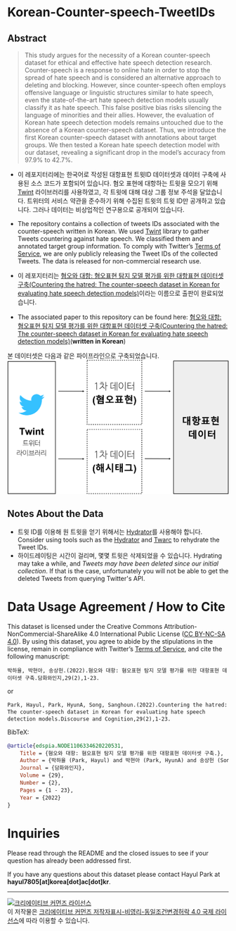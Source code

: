 # Korean-Counter-speech-TweetIDs

## Abstract
> This study argues for the necessity of a Korean counter-speech dataset for ethical and effective hate speech detection research. Counter-speech is a response to online hate in order to stop the spread of hate speech and is considered an alternative approach to deleting and blocking. However, since counter-speech often employs offensive language or linguistic structures similar to hate speech, even the state-of-the-art hate speech detection models usually classify it as hate speech. This false positive bias risks silencing the language of minorities and their allies. However, the evaluation of Korean hate speech detection models remains untouched due to the absence of a Korean counter-speech dataset. Thus, we introduce the first Korean counter-speech dataset with annotations about target groups. We then tested a Korean hate speech detection model with our dataset, revealing a significant drop in the model’s accuracy from 97.9% to 42.7%.

- 이 레포지터리에는 한국어로 작성된 대항표현 트윗ID 데이터셋과 데이터 구축에 사용된 소스 코드가 포함되어 있습니다. 혐오 표현에 대항하는 트윗을 모으기 위해 [Twint](https://github.com/twintproject/twint) 라이브러리를 사용하였고, 각 트윗에 대해 대상 그룹 정보 주석을 달았습니다. 트위터의 서비스 약관을 준수하기 위해 수집된 트윗의 트윗 ID만 공개하고 있습니다. 그러나 데이터는 비상업적인 연구용으로 공개되어 있습니다. 
- The repository contains a collection of tweets IDs associated with the counter-speech written in Korean. We used [Twint](https://github.com/twintproject/twint) library to gather Tweets countering against hate speech. We classified them and annotated target group information. To comply with Twitter’s [Terms of Service](https://developer.twitter.com/en/developer-terms/agreement-and-policy), we are only publicly releasing the Tweet IDs of the collected Tweets. The data is released for non-commercial research use. 

- 이 레포지터리는 [혐오와 대항: 혐오표현 탐지 모델 평가를 위한 대항표현 데이터셋 구축(Countering the hatred: The counter-speech dataset in Korean for evaluating hate speech detection models)](https://www.dbpia.co.kr/Journal/articleDetail?nodeId=NODE11063346)이라는 이름으로 출판이 완료되었습니다.
- The associated paper to this repository can be found here: [혐오와 대항: 혐오표현 탐지 모델 평가를 위한 대항표현 데이터셋 구축(Countering the hatred: The counter-speech dataset in Korean for evaluating hate speech detection models)](https://www.dbpia.co.kr/Journal/articleDetail?nodeId=NODE11063346)(**written in Korean**)

본 데이터셋은 다음과 같은 파이프라인으로 구축되었습니다.
![Pipeline](./pipeline.png)

## Notes About the Data

* 트윗 ID를 이용해 원 트윗을 얻기 위해서는 [Hydrator](https://github.com/DocNow/hydrator)를 사용해야 합니다. Consider using tools such as the [Hydrator](https://github.com/DocNow/hydrator) and [Twarc](https://github.com/DocNow/twarc) to rehydrate the Tweet IDs.
* 하이드레이팅은 시간이 걸리며, 몇몇 트윗은 삭제되었을 수 있습니다. Hydrating may take a while, and *Tweets may have been deleted since our initial collection*. If that is the case, unfortunately you will not be able to get the deleted Tweets from querying Twitter's API. 

# Data Usage Agreement / How to Cite
This dataset is licensed under the Creative Commons Attribution-NonCommercial-ShareAlike 4.0 International Public License ([CC BY-NC-SA 4.0](https://creativecommons.org/licenses/by-nc-sa/4.0/)). By using this dataset, you agree to abide by the stipulations in the license, remain in compliance with Twitter’s [Terms of Service](https://developer.twitter.com/en/developer-terms/agreement-and-policy), and cite the following manuscript: 

```
박하율, 박현아, 송상헌.(2022).혐오와 대항: 혐오표현 탐지 모델 평가를 위한 대항표현 데이터셋 구축.담화와인지,29(2),1-23.
```
or

```
Park, Hayul, Park, HyunA, Song, Sanghoun.(2022).Countering the hatred: The counter-speech dataset in Korean for evaluating hate speech detection models.Discourse and Cognition,29(2),1-23.
```

BibTeX:
```bibtex
@article{edspia.NODE1106334620220531,
    Title = {혐오와 대항: 혐오표현 탐지 모델 평가를 위한 대항표현 데이터셋 구축.},
    Author = {박하율 (Park, Hayul) and 박현아 (Park, HyunA) and 송상헌 (Song, Sanghoun)},
    Journal = {담화와인지},
    Volume = {29},
    Number = {2},
    Pages = {1 - 23},
    Year = {2022}
}
```

# Inquiries

Please read through the README and the closed issues to see if your question has already been addressed first. 

If you have any questions about this dataset please contact Hayul Park at **hayul7805[at]korea[dot]ac[dot]kr**.

***
<a rel="license" href="http://creativecommons.org/licenses/by-nc-sa/4.0/"><img alt="크리에이티브 커먼즈 라이선스" style="border-width:0" src="https://i.creativecommons.org/l/by-nc-sa/4.0/88x31.png" /></a><br />이 저작물은 <a rel="license" href="http://creativecommons.org/licenses/by-nc-sa/4.0/">크리에이티브 커먼즈 저작자표시-비영리-동일조건변경허락 4.0 국제 라이선스</a>에 따라 이용할 수 있습니다.
